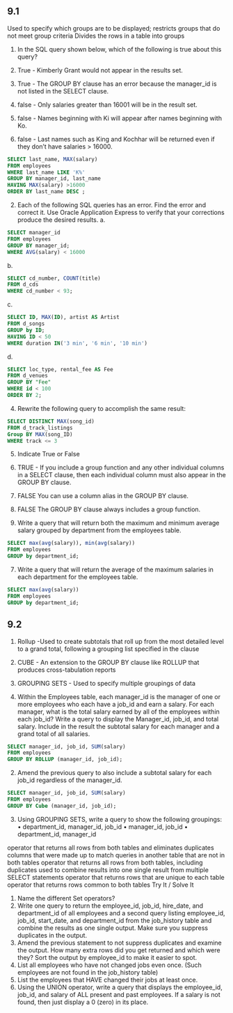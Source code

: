 ## 9.1 

Used to specify which groups are to be displayed; restricts groups that do not meet group criteria
Divides the rows in a table into groups


1. In the SQL query shown below, which of the following is true about this query?

1. True - Kimberly Grant would not appear in the results set.
2. True - The GROUP BY clause has an error because the manager_id is not listed in the SELECT clause.
3. false - Only salaries greater than 16001 will be in the result set.
4. false - Names beginning with Ki will appear after names beginning with Ko.
5. false - Last names such as King and Kochhar will be returned even if they don’t have salaries > 16000.
```sql
SELECT last_name, MAX(salary)
FROM employees
WHERE last_name LIKE 'K%'
GROUP BY manager_id, last_name
HAVING MAX(salary) >16000
ORDER BY last_name DESC ;
```
2. Each of the following SQL queries has an error. Find the error and correct it. Use Oracle
Application Express to verify that your corrections produce the desired results.
a.
```sql
SELECT manager_id
FROM employees
GROUP BY manager_id;
WHERE AVG(salary) < 16000
```
b. 
```sql
SELECT cd_number, COUNT(title)
FROM d_cds
WHERE cd_number < 93;
```
c.
```sql
SELECT ID, MAX(ID), artist AS Artist
FROM d_songs
GROUP by ID;
HAVING ID < 50
WHERE duration IN('3 min', '6 min', '10 min')
```
d.
```sql
SELECT loc_type, rental_fee AS Fee
FROM d_venues
GROUP BY "Fee"
WHERE id < 100
ORDER BY 2;
```
4. Rewrite the following query to accomplish the same result:
```sql
SELECT DISTINCT MAX(song_id)
FROM d_track_listings
Group BY MAX(song_ID)
WHERE track <= 3
```
5. Indicate True or False
1. TRUE - If you include a group function and any other individual columns in a SELECT clause, then each individual column must also appear in the GROUP BY clause.
2. FALSE You can use a column alias in the GROUP BY clause.
3. FALSE The GROUP BY clause always includes a group function.

6. Write a query that will return both the maximum and minimum average salary grouped by
department from the employees table.
```sql
SELECT max(avg(salary)), min(avg(salary))
FROM employees
GROUP by department_id;
```
7. Write a query that will return the average of the maximum salaries in each department for the
employees table.
```sql
SELECT max(avg(salary))
FROM employees
GROUP by department_id;
```

## 9.2

1. Rollup -Used to create subtotals that roll up from the most detailed level to a grand total, following a grouping list specified in the clause
2. CUBE - An extension to the GROUP BY clause like ROLLUP that produces cross-tabulation reports
3. GROUPING SETS - Used to specify multiple groupings of data

1. Within the Employees table, each manager_id is the manager of one or more employees who
each have a job_id and earn a salary. For each manager, what is the total salary earned by all of
the employees within each job_id? Write a query to display the Manager_id, job_id, and total
salary. Include in the result the subtotal salary for each manager and a grand total of all salaries.
```sql
SELECT manager_id, job_id, SUM(salary)
FROM employees
GROUP BY ROLLUP (manager_id, job_id);
```

2. Amend the previous query to also include a subtotal salary for each job_id regardless of the
manager_id.
```sql
SELECT manager_id, job_id, SUM(salary)
FROM employees
GROUP BY Cube (manager_id, job_id);
```


3. Using GROUPING SETS, write a query to show the following groupings:
• department_id, manager_id, job_id
• manager_id, job_id
• department_id, manager_id





operator that returns all rows from both tables and eliminates
duplicates
columns that were made up to match queries in another table
that are not in both tables
operator that returns all rows from both tables, including
duplicates
used to combine results into one single result from multiple
SELECT statements
operator that returns rows that are unique to each table
operator that returns rows common to both tables
Try It / Solve It
1. Name the different Set operators?
2. Write one query to return the employee_id, job_id, hire_date, and department_id of all employees
and a second query listing employee_id, job_id, start_date, and department_id from the
job_history table and combine the results as one single output. Make sure you suppress
duplicates in the output.
3. Amend the previous statement to not suppress duplicates and examine the output. How many
extra rows did you get returned and which were they? Sort the output by employee_id to make it
easier to spot.
4. List all employees who have not changed jobs even once. (Such employees are not found in the
job_history table)
5. List the employees that HAVE changed their jobs at least once.
6. Using the UNION operator, write a query that displays the employee_id, job_id, and salary of ALL
present and past employees. If a salary is not found, then just display a 0 (zero) in its place.
